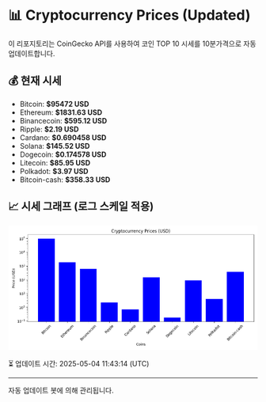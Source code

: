 
# 📊 Cryptocurrency Prices (Updated)

이 리포지토리는 CoinGecko API를 사용하여 코인 TOP 10 시세를 10분가격으로 자동 업데이트합니다.

## 💰 현재 시세
- Bitcoin: **$95472 USD**
- Ethereum: **$1831.63 USD**
- Binancecoin: **$595.12 USD**
- Ripple: **$2.19 USD**
- Cardano: **$0.690458 USD**
- Solana: **$145.52 USD**
- Dogecoin: **$0.174578 USD**
- Litecoin: **$85.95 USD**
- Polkadot: **$3.97 USD**
- Bitcoin-cash: **$358.33 USD**

## 📈 시세 그래프 (로그 스케일 적용)
![Crypto Prices](crypto_prices.png)

⏳ 업데이트 시간: 2025-05-04 11:43:14 (UTC)

---
자동 업데이트 봇에 의해 관리됩니다.
